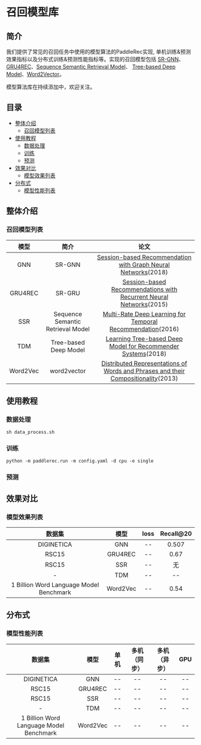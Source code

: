 # 召回模型库

## 简介
我们提供了常见的召回任务中使用的模型算法的PaddleRec实现, 单机训练&预测效果指标以及分布式训练&预测性能指标等。实现的召回模型包括 [SR-GNN](http://gitlab.baidu.com/tangwei12/paddlerec/tree/develop/models/recall/gnn)、[GRU4REC](http://gitlab.baidu.com/tangwei12/paddlerec/tree/develop/models/recall/gru4rec)、[Sequence Semantic Retrieval Model](http://gitlab.baidu.com/tangwei12/paddlerec/tree/develop/models/recall/ssr)、 [Tree-based Deep Model](http://gitlab.baidu.com/tangwei12/paddlerec/tree/develop/models/recall/tdm)、[Word2Vector](http://gitlab.baidu.com/tangwei12/paddlerec/tree/develop/models/recall/word2vec)。

模型算法库在持续添加中，欢迎关注。

## 目录
* [整体介绍](#整体介绍)
    * [召回模型列表](#召回模型列表)
* [使用教程](#使用教程)
    * [数据处理](#数据处理)
    * [训练](#训练)
    * [预测](#预测)
* [效果对比](#效果对比)
    * [模型效果列表](#模型效果列表)
* [分布式](#分布式)
    * [模型性能列表](#模型性能列表)

## 整体介绍
### 召回模型列表

|       模型        |       简介        |       论文        |
| :------------------: | :--------------------: | :---------: |
| GNN | SR-GNN | [Session-based Recommendation with Graph Neural Networks](https://arxiv.org/abs/1811.00855)(2018) |
| GRU4REC | SR-GRU | [Session-based Recommendations with Recurrent Neural Networks](https://arxiv.org/abs/1511.06939)(2015) |
| SSR | Sequence Semantic Retrieval Model | [Multi-Rate Deep Learning for Temporal Recommendation](http://sonyis.me/paperpdf/spr209-song_sigir16.pdf)(2016) |
| TDM | Tree-based Deep Model | [Learning Tree-based Deep Model for Recommender Systems](https://arxiv.org/pdf/1801.02294.pdf)(2018) |
| Word2Vec | word2vector | [Distributed Representations of Words and Phrases and their Compositionality](https://papers.nips.cc/paper/5021-distributed-representations-of-words-and-phrases-and-their-compositionality.pdf)(2013) |

## 使用教程
### 数据处理
```shell
sh data_process.sh
```
### 训练
```shell
python -m paddlerec.run -m config.yaml -d cpu -e single 
```
### 预测

## 效果对比
### 模型效果列表

|       数据集        |       模型       |       loss        |       Recall@20       | 
| :------------------: | :--------------------: | :---------: |:---------: |
|       DIGINETICA     |       GNN       |       --        |       0.507       |
|       RSC15        |       GRU4REC       |       --        |       0.67          |
|       RSC15        |       SSR       |       --        |       无          |
|       -        |       TDM       |       --        |       --          |
|       1 Billion Word Language Model Benchmark        |       Word2Vec       |       --         |       0.54          |

## 分布式
### 模型性能列表
|       数据集        |       模型       |       单机        |       多机（同步）          |       多机（异步）          |       GPU          |
| :------------------: | :--------------------: | :---------: |:---------: |:---------: |:---------: |
|       DIGINETICA        |       GNN       |       --        |       --          |       --          |       --          |
|       RSC15        |       GRU4REC       |       --        |       --          |       --          |       --          |
|       RSC15        |       SSR       |       --        |       --          |       --          |       --          |
|       -        |       TDM       |       --        |       --          |       --          |       --          |
|       1 Billion Word Language Model Benchmark        |       Word2Vec       |       --        |       --          |       --          |       --          |
